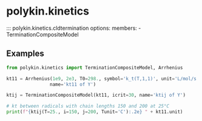 # polykin.kinetics

::: polykin.kinetics.cldtermination
    options:
        members:
            - TerminationCompositeModel

## Examples

```python exec="on" source="material-block"
from polykin.kinetics import TerminationCompositeModel, Arrhenius

kt11 = Arrhenius(1e9, 2e3, T0=298., symbol='k_t(T,1,1)', unit='L/mol/s',
                name='kt11 of Y')

ktij = TerminationCompositeModel(kt11, icrit=30, name='ktij of Y')

# kt between radicals with chain lengths 150 and 200 at 25°C
print(f"{ktij(T=25., i=150, j=200, Tunit='C'):.2e} " + kt11.unit)
```
